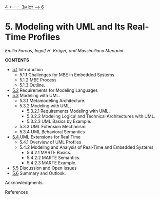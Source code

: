 [4 <--- ](4.md) [   Зміст   ](README.md) [--> 6](6.md)

# 5. Modeling with UML and Its Real-Time Profiles

*Emilia* *Farcas,* *Ingolf* *H.* *Krüger,* *and Massimiliano Menarini*

**CONTENTS**

- [5.1](5_1.md)    Introduction 
  - 5.1.1    Challenges for MBE in Embedded Systems. 
  - 5.1.2    MBE Process 
  - 5.1.3    Outline. 
- [5.2](5_2.md)     Requirements for Modeling Languages 
- [5.3](5_3.md)     Modeling with UML. 
  - 5.3.1    Metamodeling Architecture. 
  - 5.3.2    Modeling with UML. 
    - 5.3.2.1    Requirements Modeling with UML. 
    - 5.3.2.2    Modeling Logical and Technical Architectures with UML. 
    - 5.3.2.3    UML Basics by Example. 
  - 5.3.3    UML Extension Mechanism 
  - 5.3.4    UML Behavioral Semantics 
- [5.4 ](5_4.md)    UML Extensions for Real Time 
  - 5.4.1    Overview of UML Profiles 
  - 5.4.2    Modeling and Analysis of Real-Time and Embedded Systems 
    - 5.4.2.1    MARTE Basics. 
    - 5.4.2.2    MARTE Semantics. 
    - 5.4.2.3    MARTE Example. 
- [5.5](5_5.md)     Discussion and Open Issues 
- [5.6](5_6.md)     Summary and Outlook. 

Acknowledgments. 

References    